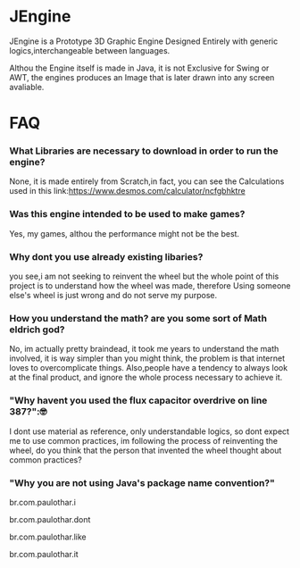 # JEngine
JEngine is a Prototype 3D Graphic Engine Designed Entirely with generic logics,interchangeable between languages.

Althou the Engine itself is made in Java, it is not Exclusive for Swing or AWT, the engines produces an Image that is later drawn into any screen avaliable.

# FAQ
### What Libraries are necessary to download in order to run the engine?
None, it is made entirely from Scratch,in fact, you can see the Calculations used in this link:https://www.desmos.com/calculator/ncfgbhktre

### Was this engine intended to be used to make games?
Yes, my games, althou the performance might not be the best.

### Why dont you use already existing libaries?
you see,i am not seeking to reinvent the wheel but the whole point of this project is to understand how the wheel was made, therefore Using someone else's wheel is just wrong and do not serve my purpose.

### How you understand the math? are you some sort of Math eldrich god?
No, im actually pretty braindead, it took me years to understand the math involved, it is way simpler than you might think, the problem is that internet loves to overcomplicate things.
Also,people have a tendency to always look at the final product, and ignore the whole process necessary to achieve it.

### "Why havent you used the flux capacitor overdrive on line 387?":🤓
I dont use material as reference, only understandable logics, so dont expect me to use common practices, im following the process of reinventing the wheel, do you think that the person that invented the wheel thought about common practices?

### "Why you are not using Java's package name convention?"
br.com.paulothar.i

br.com.paulothar.dont

br.com.paulothar.like

br.com.paulothar.it
